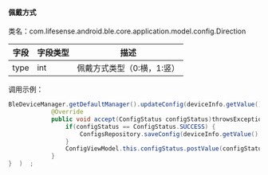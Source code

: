 <a name="4UtDS"></a>
#### 佩戴方式
类名：com.lifesense.android.ble.core.application.model.config.Direction

| 字段 | 字段类型 | 描述 |
| --- | --- | --- |
| type | int | 佩戴方式类型（0:横，1:竖） |

调用示例：
```java
BleDeviceManager.getDefaultManager().updateConfig(deviceInfo.getValue().getMac(), dialPlate, new Consumer<ConfigStatus>() {
            @Override
            public void accept(ConfigStatus configStatus)throwsException{   
                if(configStatus == ConfigStatus.SUCCESS) {
                    ConfigsRepository.saveConfig(deviceInfo.getValue().getMac(),config);
                }
                ConfigViewModel.this.configStatus.postValue(configStatus);
            }
}  )  ;
```



